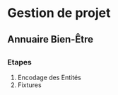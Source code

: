 <h1>Gestion de projet</h1>
<h2>Annuaire Bien-Être<h2>
<h3>Etapes</h3>
<ol>
<li>Encodage des Entités
<li>Fixtures 
</ol>


